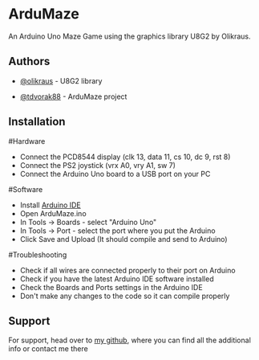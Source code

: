 
# ArduMaze

An Arduino Uno Maze Game using the graphics library U8G2 by Olikraus.


## Authors

- [@olikraus](https://github.com/olikraus) - U8G2 library

- [@tdvorak88](https://github.com/tdvorak88) - ArduMaze project

## Installation

#Hardware
- Connect the PCD8544 display (clk 13, data 11, cs 10, dc 9, rst 8)
- Connect the PS2 joystick (vrx A0, vry A1, sw 7)
- Connect the Arduino Uno board to a USB port on your PC

#Software
- Install [Arduino IDE](https://www.arduino.cc/en/software)
- Open ArduMaze.ino
- In Tools -> Boards - select "Arduino Uno"
- In Tools -> Port - select the port where you put the Arduino
- Click Save and Upload (It should compile and send to Arduino)

#Troubleshooting
- Check if all wires are connected properly to their port on Arduino
- Check if you have the latest Arduino IDE software installed
- Check the Boards and Ports settings in the Arduino IDE
- Don't make any changes to the code so it can compile properly
## Support

For support, head over to [my github](https://github.com/tdvorak88), where you can find all the additional info or contact me there